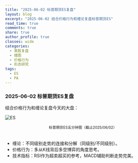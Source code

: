 ```yaml
---
title: "2025-06-02 标普期货ES复盘"
layout: blog
excerpt: "2025-06-02 结合价格行为和缠论复盘标普期货ES"
read_time: true
comments: true
share: true
author_profile: true
classes: wide
categories:
  - 美股复盘
  - 缠图
  - 价格行为
  - 形态研究
tags:
  - ES
  - PA
---
```


### 2025-06-02 标普期货ES复盘

结合价格行为和缠论复盘今天的大盘：

![ES](https://image.olim.cc/2025/2025-06-02-每日复盘.jpg)
<small><center>标普期货ES五分钟图（截止2025/06/02）</center></small>　

* 缠论：不同级别走势的连接和分解（同级别/不同级别）。
* 价格行为：多从K线背后多空博弈的角度思考。
* 技术指标：RSI作为超卖超买的参考，MACD辅助判断走势完美。